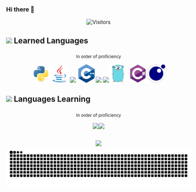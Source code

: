 ### Hi there 👋

<p align="center">
<img src="https://komarev.com/ghpvc/?username=RobbyV2" alt="Visitors">




## <img src="https://external-content.duckduckgo.com/iu/?u=https%3A%2F%2Fmedia.tenor.com%2Fimages%2Fccb959edb41a02737755b2209ef7d97a%2Ftenor.gif&f=1&nofb=1&ipt=1eae99a8610d58702556cd49f1a18c076ce8e6a5ebb089b5901e565366f990a3&ipo=images" width="50">   **Learned Languages**
<p align="center"> 
<sub>In order of proficiency</sub>

<p align="center"> 
<img src="https://raw.githubusercontent.com/devicons/devicon/master/icons/python/python-original.svg" width="50"/><img src="https://raw.githubusercontent.com/devicons/devicon/master/icons/java/java-original.svg" width="50"/>
            <img src="https://devicons.dev.br/icons?icon=Rust&theme=dark"  width="50"/>
            <img src="https://raw.githubusercontent.com/devicons/devicon/master/icons/cplusplus/cplusplus-original.svg" width="50"/><img src="https://cdn.jsdelivr.net/gh/devicons/devicon/icons/nodejs/nodejs-original.svg" width="50"/>
            <img src="https://cdn.jsdelivr.net/gh/devicons/devicon/icons/react/react-original.svg" width="50"/><img src="https://raw.githubusercontent.com/devicons/devicon/master/icons/go/go-original.svg" width="50"/>
          <img src="https://raw.githubusercontent.com/devicons/devicon/master/icons/csharp/csharp-original.svg" width="50"/><img src="https://raw.githubusercontent.com/devicons/devicon/master/icons/lua/lua-original.svg" width="50"/>
  
  
## <img src="https://external-content.duckduckgo.com/iu/?u=https%3A%2F%2Fc.tenor.com%2FvjP1NdkBNQwAAAAM%2Fduck-walk.gif&f=1&nofb=1&ipt=72b311f9ae950b28927a9da525d167514f478a8445d8c74e83ca5478bb663f67&ipo=images" width="50">   **Languages Learning**
<p align="center"> 
<sub>In order of proficiency</sub>
  <p align="center"> 
 <img src="https://cdn.jsdelivr.net/gh/devicons/devicon/icons/ruby/ruby-original.svg"  width="50"/><img src="https://cdn.jsdelivr.net/gh/devicons/devicon/icons/swift/swift-original.svg" width="50"/>
 
  
```bash
```
<p align="center"> 
<img src="https://github-readme-stats.vercel.app/api?username=RobbyV2&show_icons=true&theme=merko"/>
<a href="https://github.com/RobbyV2" target="_blank"><img src="https://raw.githubusercontent.com/RobbyV2/RobbyV2/output/github-contribution-grid-snake-dark.svg#gh-dark-mode-only" alt="Snake"></a>
